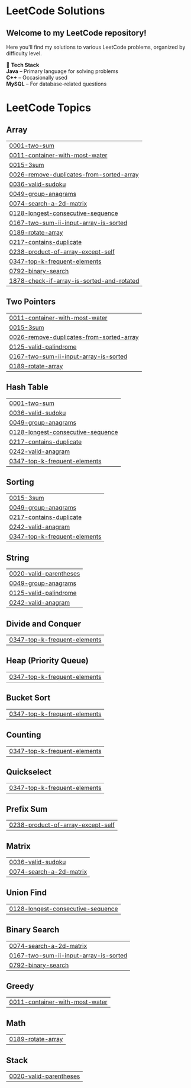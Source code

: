 # **LeetCode Solutions**  
## **Welcome to my LeetCode repository!**

Here you'll find my solutions to various LeetCode problems, organized by difficulty level.

🚀 **Tech Stack**  
**Java** – Primary language for solving problems  
**C++** – Occasionally used  
**MySQL** – For database-related questions  

<!---LeetCode Topics Start-->
# LeetCode Topics
## Array
|  |
| ------- |
| [0001-two-sum](https://github.com/varad-kulkarni172/leetcode_solutions-daily/tree/master/0001-two-sum) |
| [0011-container-with-most-water](https://github.com/varad-kulkarni172/leetcode_solutions-daily/tree/master/0011-container-with-most-water) |
| [0015-3sum](https://github.com/varad-kulkarni172/leetcode_solutions-daily/tree/master/0015-3sum) |
| [0026-remove-duplicates-from-sorted-array](https://github.com/varad-kulkarni172/leetcode_solutions-daily/tree/master/0026-remove-duplicates-from-sorted-array) |
| [0036-valid-sudoku](https://github.com/varad-kulkarni172/leetcode_solutions-daily/tree/master/0036-valid-sudoku) |
| [0049-group-anagrams](https://github.com/varad-kulkarni172/leetcode_solutions-daily/tree/master/0049-group-anagrams) |
| [0074-search-a-2d-matrix](https://github.com/varad-kulkarni172/leetcode_solutions-daily/tree/master/0074-search-a-2d-matrix) |
| [0128-longest-consecutive-sequence](https://github.com/varad-kulkarni172/leetcode_solutions-daily/tree/master/0128-longest-consecutive-sequence) |
| [0167-two-sum-ii-input-array-is-sorted](https://github.com/varad-kulkarni172/leetcode_solutions-daily/tree/master/0167-two-sum-ii-input-array-is-sorted) |
| [0189-rotate-array](https://github.com/varad-kulkarni172/leetcode_solutions-daily/tree/master/0189-rotate-array) |
| [0217-contains-duplicate](https://github.com/varad-kulkarni172/leetcode_solutions-daily/tree/master/0217-contains-duplicate) |
| [0238-product-of-array-except-self](https://github.com/varad-kulkarni172/leetcode_solutions-daily/tree/master/0238-product-of-array-except-self) |
| [0347-top-k-frequent-elements](https://github.com/varad-kulkarni172/leetcode_solutions-daily/tree/master/0347-top-k-frequent-elements) |
| [0792-binary-search](https://github.com/varad-kulkarni172/leetcode_solutions-daily/tree/master/0792-binary-search) |
| [1878-check-if-array-is-sorted-and-rotated](https://github.com/varad-kulkarni172/leetcode_solutions-daily/tree/master/1878-check-if-array-is-sorted-and-rotated) |
## Two Pointers
|  |
| ------- |
| [0011-container-with-most-water](https://github.com/varad-kulkarni172/leetcode_solutions-daily/tree/master/0011-container-with-most-water) |
| [0015-3sum](https://github.com/varad-kulkarni172/leetcode_solutions-daily/tree/master/0015-3sum) |
| [0026-remove-duplicates-from-sorted-array](https://github.com/varad-kulkarni172/leetcode_solutions-daily/tree/master/0026-remove-duplicates-from-sorted-array) |
| [0125-valid-palindrome](https://github.com/varad-kulkarni172/leetcode_solutions-daily/tree/master/0125-valid-palindrome) |
| [0167-two-sum-ii-input-array-is-sorted](https://github.com/varad-kulkarni172/leetcode_solutions-daily/tree/master/0167-two-sum-ii-input-array-is-sorted) |
| [0189-rotate-array](https://github.com/varad-kulkarni172/leetcode_solutions-daily/tree/master/0189-rotate-array) |
## Hash Table
|  |
| ------- |
| [0001-two-sum](https://github.com/varad-kulkarni172/leetcode_solutions-daily/tree/master/0001-two-sum) |
| [0036-valid-sudoku](https://github.com/varad-kulkarni172/leetcode_solutions-daily/tree/master/0036-valid-sudoku) |
| [0049-group-anagrams](https://github.com/varad-kulkarni172/leetcode_solutions-daily/tree/master/0049-group-anagrams) |
| [0128-longest-consecutive-sequence](https://github.com/varad-kulkarni172/leetcode_solutions-daily/tree/master/0128-longest-consecutive-sequence) |
| [0217-contains-duplicate](https://github.com/varad-kulkarni172/leetcode_solutions-daily/tree/master/0217-contains-duplicate) |
| [0242-valid-anagram](https://github.com/varad-kulkarni172/leetcode_solutions-daily/tree/master/0242-valid-anagram) |
| [0347-top-k-frequent-elements](https://github.com/varad-kulkarni172/leetcode_solutions-daily/tree/master/0347-top-k-frequent-elements) |
## Sorting
|  |
| ------- |
| [0015-3sum](https://github.com/varad-kulkarni172/leetcode_solutions-daily/tree/master/0015-3sum) |
| [0049-group-anagrams](https://github.com/varad-kulkarni172/leetcode_solutions-daily/tree/master/0049-group-anagrams) |
| [0217-contains-duplicate](https://github.com/varad-kulkarni172/leetcode_solutions-daily/tree/master/0217-contains-duplicate) |
| [0242-valid-anagram](https://github.com/varad-kulkarni172/leetcode_solutions-daily/tree/master/0242-valid-anagram) |
| [0347-top-k-frequent-elements](https://github.com/varad-kulkarni172/leetcode_solutions-daily/tree/master/0347-top-k-frequent-elements) |
## String
|  |
| ------- |
| [0020-valid-parentheses](https://github.com/varad-kulkarni172/leetcode_solutions-daily/tree/master/0020-valid-parentheses) |
| [0049-group-anagrams](https://github.com/varad-kulkarni172/leetcode_solutions-daily/tree/master/0049-group-anagrams) |
| [0125-valid-palindrome](https://github.com/varad-kulkarni172/leetcode_solutions-daily/tree/master/0125-valid-palindrome) |
| [0242-valid-anagram](https://github.com/varad-kulkarni172/leetcode_solutions-daily/tree/master/0242-valid-anagram) |
## Divide and Conquer
|  |
| ------- |
| [0347-top-k-frequent-elements](https://github.com/varad-kulkarni172/leetcode_solutions-daily/tree/master/0347-top-k-frequent-elements) |
## Heap (Priority Queue)
|  |
| ------- |
| [0347-top-k-frequent-elements](https://github.com/varad-kulkarni172/leetcode_solutions-daily/tree/master/0347-top-k-frequent-elements) |
## Bucket Sort
|  |
| ------- |
| [0347-top-k-frequent-elements](https://github.com/varad-kulkarni172/leetcode_solutions-daily/tree/master/0347-top-k-frequent-elements) |
## Counting
|  |
| ------- |
| [0347-top-k-frequent-elements](https://github.com/varad-kulkarni172/leetcode_solutions-daily/tree/master/0347-top-k-frequent-elements) |
## Quickselect
|  |
| ------- |
| [0347-top-k-frequent-elements](https://github.com/varad-kulkarni172/leetcode_solutions-daily/tree/master/0347-top-k-frequent-elements) |
## Prefix Sum
|  |
| ------- |
| [0238-product-of-array-except-self](https://github.com/varad-kulkarni172/leetcode_solutions-daily/tree/master/0238-product-of-array-except-self) |
## Matrix
|  |
| ------- |
| [0036-valid-sudoku](https://github.com/varad-kulkarni172/leetcode_solutions-daily/tree/master/0036-valid-sudoku) |
| [0074-search-a-2d-matrix](https://github.com/varad-kulkarni172/leetcode_solutions-daily/tree/master/0074-search-a-2d-matrix) |
## Union Find
|  |
| ------- |
| [0128-longest-consecutive-sequence](https://github.com/varad-kulkarni172/leetcode_solutions-daily/tree/master/0128-longest-consecutive-sequence) |
## Binary Search
|  |
| ------- |
| [0074-search-a-2d-matrix](https://github.com/varad-kulkarni172/leetcode_solutions-daily/tree/master/0074-search-a-2d-matrix) |
| [0167-two-sum-ii-input-array-is-sorted](https://github.com/varad-kulkarni172/leetcode_solutions-daily/tree/master/0167-two-sum-ii-input-array-is-sorted) |
| [0792-binary-search](https://github.com/varad-kulkarni172/leetcode_solutions-daily/tree/master/0792-binary-search) |
## Greedy
|  |
| ------- |
| [0011-container-with-most-water](https://github.com/varad-kulkarni172/leetcode_solutions-daily/tree/master/0011-container-with-most-water) |
## Math
|  |
| ------- |
| [0189-rotate-array](https://github.com/varad-kulkarni172/leetcode_solutions-daily/tree/master/0189-rotate-array) |
## Stack
|  |
| ------- |
| [0020-valid-parentheses](https://github.com/varad-kulkarni172/leetcode_solutions-daily/tree/master/0020-valid-parentheses) |
<!---LeetCode Topics End-->